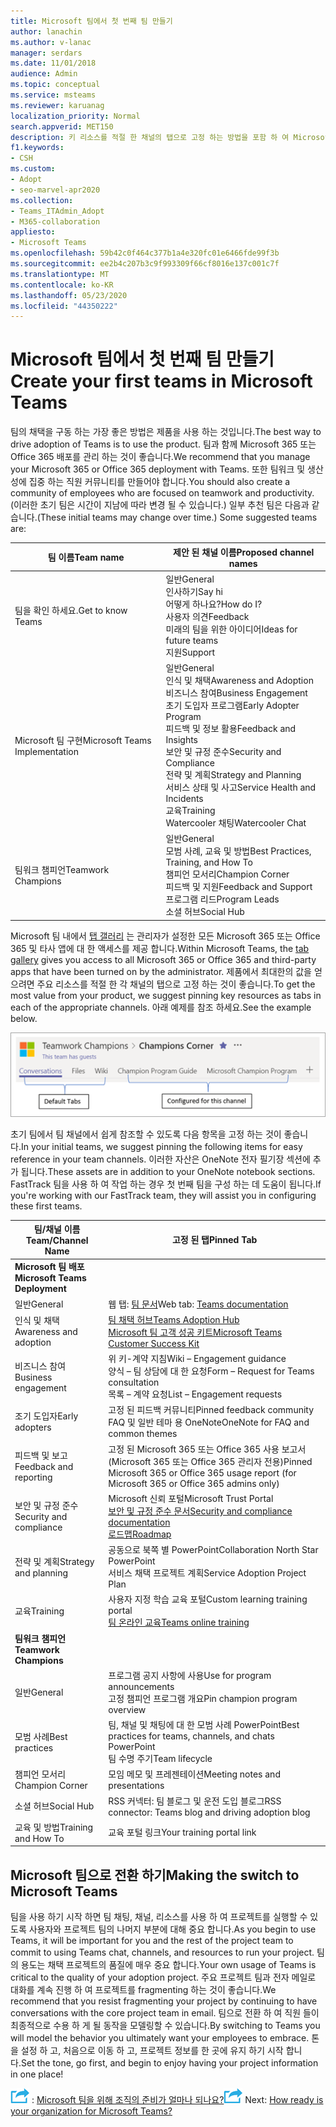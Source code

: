 ```yaml
---
title: Microsoft 팀에서 첫 번째 팀 만들기
author: lanachin
ms.author: v-lanac
manager: serdars
ms.date: 11/01/2018
audience: Admin
ms.topic: conceptual
ms.service: msteams
ms.reviewer: karuanag
localization_priority: Normal
search.appverid: MET150
description: 키 리소스를 적절 한 채널의 탭으로 고정 하는 방법을 포함 하 여 Microsoft 365 또는 Office 365 배포를 팀과 함께 관리 하 여 팀의 채택을 구동 하는 방법에 대해 알아봅니다.
f1.keywords:
- CSH
ms.custom:
- Adopt
- seo-marvel-apr2020
ms.collection:
- Teams_ITAdmin_Adopt
- M365-collaboration
appliesto:
- Microsoft Teams
ms.openlocfilehash: 59b42c0f464c377b1a4e320fc01e6466fde99f3b
ms.sourcegitcommit: ee2b4c207b3c9f993309f66cf8016e137c001c7f
ms.translationtype: MT
ms.contentlocale: ko-KR
ms.lasthandoff: 05/23/2020
ms.locfileid: "44350222"
---
```

# <a name="create-your-first-teams-in-microsoft-teams"></a><span data-ttu-id="efb71-103">Microsoft 팀에서 첫 번째 팀 만들기</span><span class="sxs-lookup"><span data-stu-id="efb71-103">Create your first teams in Microsoft Teams</span></span>

<span data-ttu-id="efb71-104">팀의 채택을 구동 하는 가장 좋은 방법은 제품을 사용 하는 것입니다.</span><span class="sxs-lookup"><span data-stu-id="efb71-104">The best way to drive adoption of Teams is to use the product.</span></span> <span data-ttu-id="efb71-105">팀과 함께 Microsoft 365 또는 Office 365 배포를 관리 하는 것이 좋습니다.</span><span class="sxs-lookup"><span data-stu-id="efb71-105">We recommend that you manage your Microsoft 365 or Office 365 deployment with Teams.</span></span> <span data-ttu-id="efb71-106">또한 팀워크 및 생산성에 집중 하는 직원 커뮤니티를 만들어야 합니다.</span><span class="sxs-lookup"><span data-stu-id="efb71-106">You should also create a community of employees who are focused on teamwork and productivity.</span></span> <span data-ttu-id="efb71-107">(이러한 초기 팀은 시간이 지남에 따라 변경 될 수 있습니다.) 일부 추천 팀은 다음과 같습니다.</span><span class="sxs-lookup"><span data-stu-id="efb71-107">(These initial teams may change over time.) Some suggested teams are:</span></span>

| <span data-ttu-id="efb71-108">팀 이름</span><span class="sxs-lookup"><span data-stu-id="efb71-108">Team name</span></span> | <span data-ttu-id="efb71-109">제안 된 채널 이름</span><span class="sxs-lookup"><span data-stu-id="efb71-109">Proposed channel names</span></span> |
| --------- | ---------------------- |
| <span data-ttu-id="efb71-110">팀을 확인 하세요.</span><span class="sxs-lookup"><span data-stu-id="efb71-110">Get to know Teams</span></span> | <span data-ttu-id="efb71-111">일반</span><span class="sxs-lookup"><span data-stu-id="efb71-111">General</span></span></br> <span data-ttu-id="efb71-112">인사하기</span><span class="sxs-lookup"><span data-stu-id="efb71-112">Say hi</span></span></br> <span data-ttu-id="efb71-113">어떻게 하나요?</span><span class="sxs-lookup"><span data-stu-id="efb71-113">How do I?</span></span></br><span data-ttu-id="efb71-114">사용자 의견</span><span class="sxs-lookup"><span data-stu-id="efb71-114">Feedback</span></span> </br> <span data-ttu-id="efb71-115">미래의 팀을 위한 아이디어</span><span class="sxs-lookup"><span data-stu-id="efb71-115">Ideas for future teams</span></span> </br> <span data-ttu-id="efb71-116">지원</span><span class="sxs-lookup"><span data-stu-id="efb71-116">Support</span></span> |
| <span data-ttu-id="efb71-117">Microsoft 팀 구현</span><span class="sxs-lookup"><span data-stu-id="efb71-117">Microsoft Teams Implementation</span></span> | <span data-ttu-id="efb71-118">일반</span><span class="sxs-lookup"><span data-stu-id="efb71-118">General</span></span> <br/> <span data-ttu-id="efb71-119">인식 및 채택</span><span class="sxs-lookup"><span data-stu-id="efb71-119">Awareness and Adoption</span></span> <br/> <span data-ttu-id="efb71-120">비즈니스 참여</span><span class="sxs-lookup"><span data-stu-id="efb71-120">Business Engagement</span></span> <br/> <span data-ttu-id="efb71-121">초기 도입자 프로그램</span><span class="sxs-lookup"><span data-stu-id="efb71-121">Early Adopter Program</span></span> <br/> <span data-ttu-id="efb71-122">피드백 및 정보 활용</span><span class="sxs-lookup"><span data-stu-id="efb71-122">Feedback and Insights</span></span> <br/> <span data-ttu-id="efb71-123">보안 및 규정 준수</span><span class="sxs-lookup"><span data-stu-id="efb71-123">Security and Compliance</span></span> <br/> <span data-ttu-id="efb71-124">전략 및 계획</span><span class="sxs-lookup"><span data-stu-id="efb71-124">Strategy and Planning</span></span> <br/> <span data-ttu-id="efb71-125">서비스 상태 및 사고</span><span class="sxs-lookup"><span data-stu-id="efb71-125">Service Health and Incidents</span></span> <br/> <span data-ttu-id="efb71-126">교육</span><span class="sxs-lookup"><span data-stu-id="efb71-126">Training</span></span> <br/> <span data-ttu-id="efb71-127">Watercooler 채팅</span><span class="sxs-lookup"><span data-stu-id="efb71-127">Watercooler Chat</span></span> |
| <span data-ttu-id="efb71-128">팀워크 챔피언</span><span class="sxs-lookup"><span data-stu-id="efb71-128">Teamwork Champions</span></span> | <span data-ttu-id="efb71-129">일반</span><span class="sxs-lookup"><span data-stu-id="efb71-129">General</span></span> <br/> <span data-ttu-id="efb71-130">모범 사례, 교육 및 방법</span><span class="sxs-lookup"><span data-stu-id="efb71-130">Best Practices, Training, and How To</span></span> <br/> <span data-ttu-id="efb71-131">챔피언 모서리</span><span class="sxs-lookup"><span data-stu-id="efb71-131">Champion Corner</span></span> <br/> <span data-ttu-id="efb71-132">피드백 및 지원</span><span class="sxs-lookup"><span data-stu-id="efb71-132">Feedback and Support</span></span> <br/> <span data-ttu-id="efb71-133">프로그램 리드</span><span class="sxs-lookup"><span data-stu-id="efb71-133">Program Leads</span></span> <br/> <span data-ttu-id="efb71-134">소셜 허브</span><span class="sxs-lookup"><span data-stu-id="efb71-134">Social Hub</span></span> |

<span data-ttu-id="efb71-135">Microsoft 팀 내에서 [탭 갤러리](https://docs.microsoft.com/microsoftteams/platform/concepts/tabs/tabs-overview) 는 관리자가 설정한 모든 Microsoft 365 또는 Office 365 및 타사 앱에 대 한 액세스를 제공 합니다.</span><span class="sxs-lookup"><span data-stu-id="efb71-135">Within Microsoft Teams, the [tab gallery](https://docs.microsoft.com/microsoftteams/platform/concepts/tabs/tabs-overview) gives you access to all Microsoft 365 or Office 365 and third-party apps that have been turned on by the administrator.</span></span> <span data-ttu-id="efb71-136">제품에서 최대한의 값을 얻으려면 주요 리소스를 적절 한 각 채널의 탭으로 고정 하는 것이 좋습니다.</span><span class="sxs-lookup"><span data-stu-id="efb71-136">To get the most value from your product, we suggest pinning key resources as tabs in each of the appropriate channels.</span></span> <span data-ttu-id="efb71-137">아래 예제를 참조 하세요.</span><span class="sxs-lookup"><span data-stu-id="efb71-137">See the example below.</span></span>

![기본 및 사용자 지정 탭을 보여 주는 스크린샷](media/teams-adoption-tab-example.png)

<span data-ttu-id="efb71-139">초기 팀에서 팀 채널에서 쉽게 참조할 수 있도록 다음 항목을 고정 하는 것이 좋습니다.</span><span class="sxs-lookup"><span data-stu-id="efb71-139">In your initial teams, we suggest pinning the following items for easy reference in your team channels.</span></span> <span data-ttu-id="efb71-140">이러한 자산은 OneNote 전자 필기장 섹션에 추가 됩니다.</span><span class="sxs-lookup"><span data-stu-id="efb71-140">These assets are in addition to your OneNote notebook sections.</span></span> <span data-ttu-id="efb71-141">FastTrack 팀을 사용 하 여 작업 하는 경우 첫 번째 팀을 구성 하는 데 도움이 됩니다.</span><span class="sxs-lookup"><span data-stu-id="efb71-141">If you're working with our FastTrack team, they will assist you in configuring these first teams.</span></span> 

|<span data-ttu-id="efb71-142">팀/채널 이름</span><span class="sxs-lookup"><span data-stu-id="efb71-142">Team/Channel Name</span></span> | <span data-ttu-id="efb71-143">고정 된 탭</span><span class="sxs-lookup"><span data-stu-id="efb71-143">Pinned Tab</span></span> |
|----------------- | ---------- |
| <span data-ttu-id="efb71-144">**Microsoft 팀 배포**</span><span class="sxs-lookup"><span data-stu-id="efb71-144">**Microsoft Teams Deployment**</span></span> ||
| <span data-ttu-id="efb71-145">일반</span><span class="sxs-lookup"><span data-stu-id="efb71-145">General</span></span> | <span data-ttu-id="efb71-146">웹 탭: [팀 문서](https://aka.ms/SuccessWithTeams)</span><span class="sxs-lookup"><span data-stu-id="efb71-146">Web tab: [Teams documentation](https://aka.ms/SuccessWithTeams)</span></span> |
| <span data-ttu-id="efb71-147">인식 및 채택</span><span class="sxs-lookup"><span data-stu-id="efb71-147">Awareness and adoption</span></span> | [<span data-ttu-id="efb71-148">팀 채택 허브</span><span class="sxs-lookup"><span data-stu-id="efb71-148">Teams Adoption Hub</span></span>](https://aka.ms/DriveTeamsAdoption)<br/>[<span data-ttu-id="efb71-149">Microsoft 팀 고객 성공 키트</span><span class="sxs-lookup"><span data-stu-id="efb71-149">Microsoft Teams Customer Success Kit</span></span>](https://aka.ms/TeamsCustomerSuccess)|
| <span data-ttu-id="efb71-150">비즈니스 참여</span><span class="sxs-lookup"><span data-stu-id="efb71-150">Business engagement</span></span> | <span data-ttu-id="efb71-151">위 키-계약 지침</span><span class="sxs-lookup"><span data-stu-id="efb71-151">Wiki – Engagement guidance</span></span><br/><span data-ttu-id="efb71-152">양식 – 팀 상담에 대 한 요청</span><span class="sxs-lookup"><span data-stu-id="efb71-152">Form – Request for Teams consultation</span></span><br/><span data-ttu-id="efb71-153">목록 – 계약 요청</span><span class="sxs-lookup"><span data-stu-id="efb71-153">List – Engagement requests</span></span> |
|<span data-ttu-id="efb71-154">조기 도입자</span><span class="sxs-lookup"><span data-stu-id="efb71-154">Early adopters</span></span> | <span data-ttu-id="efb71-155">고정 된 피드백 커뮤니티</span><span class="sxs-lookup"><span data-stu-id="efb71-155">Pinned feedback community</span></span> <br/> <span data-ttu-id="efb71-156">FAQ 및 일반 테마 용 OneNote</span><span class="sxs-lookup"><span data-stu-id="efb71-156">OneNote for FAQ and common themes</span></span> |
| <span data-ttu-id="efb71-157">피드백 및 보고</span><span class="sxs-lookup"><span data-stu-id="efb71-157">Feedback and reporting</span></span> | <span data-ttu-id="efb71-158">고정 된 Microsoft 365 또는 Office 365 사용 보고서 (Microsoft 365 또는 Office 365 관리자 전용)</span><span class="sxs-lookup"><span data-stu-id="efb71-158">Pinned Microsoft 365 or Office 365 usage report (for Microsoft 365 or Office 365 admins only)</span></span> |
| <span data-ttu-id="efb71-159">보안 및 규정 준수</span><span class="sxs-lookup"><span data-stu-id="efb71-159">Security and compliance</span></span> | <span data-ttu-id="efb71-160">Microsoft 신뢰 포털</span><span class="sxs-lookup"><span data-stu-id="efb71-160">Microsoft Trust Portal</span></span> <br/> [<span data-ttu-id="efb71-161">보안 및 규정 준수 문서</span><span class="sxs-lookup"><span data-stu-id="efb71-161">Security and compliance documentation</span></span>](https://docs.microsoft.com/office365/securitycompliance/index)<br/> [<span data-ttu-id="efb71-162">로드맵</span><span class="sxs-lookup"><span data-stu-id="efb71-162">Roadmap</span></span>](https://docs.microsoft.com/office365/securitycompliance/security-roadmap) |
| <span data-ttu-id="efb71-163">전략 및 계획</span><span class="sxs-lookup"><span data-stu-id="efb71-163">Strategy and planning</span></span> | <span data-ttu-id="efb71-164">공동으로 북쪽 별 PowerPoint</span><span class="sxs-lookup"><span data-stu-id="efb71-164">Collaboration North Star PowerPoint</span></span> <br/> <span data-ttu-id="efb71-165">서비스 채택 프로젝트 계획</span><span class="sxs-lookup"><span data-stu-id="efb71-165">Service Adoption Project Plan</span></span> |
| <span data-ttu-id="efb71-166">교육</span><span class="sxs-lookup"><span data-stu-id="efb71-166">Training</span></span> | <span data-ttu-id="efb71-167">사용자 지정 학습 교육 포털</span><span class="sxs-lookup"><span data-stu-id="efb71-167">Custom learning training portal</span></span> <br/> [<span data-ttu-id="efb71-168">팀 온라인 교육</span><span class="sxs-lookup"><span data-stu-id="efb71-168">Teams online training</span></span>](https://aka.ms/TeamsTraining) |
| <span data-ttu-id="efb71-169">**팀워크 챔피언**</span><span class="sxs-lookup"><span data-stu-id="efb71-169">**Teamwork Champions**</span></span>|  |
| <span data-ttu-id="efb71-170">일반</span><span class="sxs-lookup"><span data-stu-id="efb71-170">General</span></span> | <span data-ttu-id="efb71-171">프로그램 공지 사항에 사용</span><span class="sxs-lookup"><span data-stu-id="efb71-171">Use for program announcements</span></span> <br/> <span data-ttu-id="efb71-172">고정 챔피언 프로그램 개요</span><span class="sxs-lookup"><span data-stu-id="efb71-172">Pin champion program overview</span></span> |
| <span data-ttu-id="efb71-173">모범 사례</span><span class="sxs-lookup"><span data-stu-id="efb71-173">Best practices</span></span> | <span data-ttu-id="efb71-174">팀, 채널 및 채팅에 대 한 모범 사례 PowerPoint</span><span class="sxs-lookup"><span data-stu-id="efb71-174">Best practices for teams, channels, and chats PowerPoint</span></span> <br/> <span data-ttu-id="efb71-175">팀 수명 주기</span><span class="sxs-lookup"><span data-stu-id="efb71-175">Team lifecycle</span></span> |
| <span data-ttu-id="efb71-176">챔피언 모서리</span><span class="sxs-lookup"><span data-stu-id="efb71-176">Champion Corner</span></span> | <span data-ttu-id="efb71-177">모임 메모 및 프레젠테이션</span><span class="sxs-lookup"><span data-stu-id="efb71-177">Meeting notes and presentations</span></span> |
| <span data-ttu-id="efb71-178">소셜 허브</span><span class="sxs-lookup"><span data-stu-id="efb71-178">Social Hub</span></span> | <span data-ttu-id="efb71-179">RSS 커넥터: 팀 블로그 및 운전 도입 블로그</span><span class="sxs-lookup"><span data-stu-id="efb71-179">RSS connector: Teams blog and driving adoption blog</span></span> |
| <span data-ttu-id="efb71-180">교육 및 방법</span><span class="sxs-lookup"><span data-stu-id="efb71-180">Training and How To</span></span> | <span data-ttu-id="efb71-181">교육 포털 링크</span><span class="sxs-lookup"><span data-stu-id="efb71-181">Your training portal link</span></span> |

## <a name="making-the-switch-to-microsoft-teams"></a><span data-ttu-id="efb71-182">Microsoft 팀으로 전환 하기</span><span class="sxs-lookup"><span data-stu-id="efb71-182">Making the switch to Microsoft Teams</span></span>

<span data-ttu-id="efb71-183">팀을 사용 하기 시작 하면 팀 채팅, 채널, 리소스를 사용 하 여 프로젝트를 실행할 수 있도록 사용자와 프로젝트 팀의 나머지 부분에 대해 중요 합니다.</span><span class="sxs-lookup"><span data-stu-id="efb71-183">As you begin to use Teams, it will be important for you and the rest of the project team to commit to using Teams chat, channels, and resources to run your project.</span></span> <span data-ttu-id="efb71-184">팀의 용도는 채택 프로젝트의 품질에 매우 중요 합니다.</span><span class="sxs-lookup"><span data-stu-id="efb71-184">Your own usage of Teams is critical to the quality of your adoption project.</span></span> <span data-ttu-id="efb71-185">주요 프로젝트 팀과 전자 메일로 대화를 계속 진행 하 여 프로젝트를 fragmenting 하는 것이 좋습니다.</span><span class="sxs-lookup"><span data-stu-id="efb71-185">We recommend that you resist fragmenting your project by continuing to have conversations with the core project team in email.</span></span> <span data-ttu-id="efb71-186">팀으로 전환 하 여 직원 들이 최종적으로 수용 하 게 될 동작을 모델링할 수 있습니다.</span><span class="sxs-lookup"><span data-stu-id="efb71-186">By switching to Teams you will model the behavior you ultimately want your employees to embrace.</span></span> <span data-ttu-id="efb71-187">톤을 설정 하 고, 처음으로 이동 하 고, 프로젝트 정보를 한 곳에 유지 하기 시작 합니다.</span><span class="sxs-lookup"><span data-stu-id="efb71-187">Set the tone, go first, and begin to enjoy having your project information in one place!</span></span>  

<span data-ttu-id="efb71-188">![다음 단계를 설명 하는 아이콘 ](media/teams-adoption-next-icon.png) : [Microsoft 팀을 위해 조직의 준비가 얼마나 되나요?](teams-adoption-assess-readiness.md)</span><span class="sxs-lookup"><span data-stu-id="efb71-188">![An icon depicting the next step](media/teams-adoption-next-icon.png) Next: [How ready is your organization for Microsoft Teams?](teams-adoption-assess-readiness.md)</span></span>
